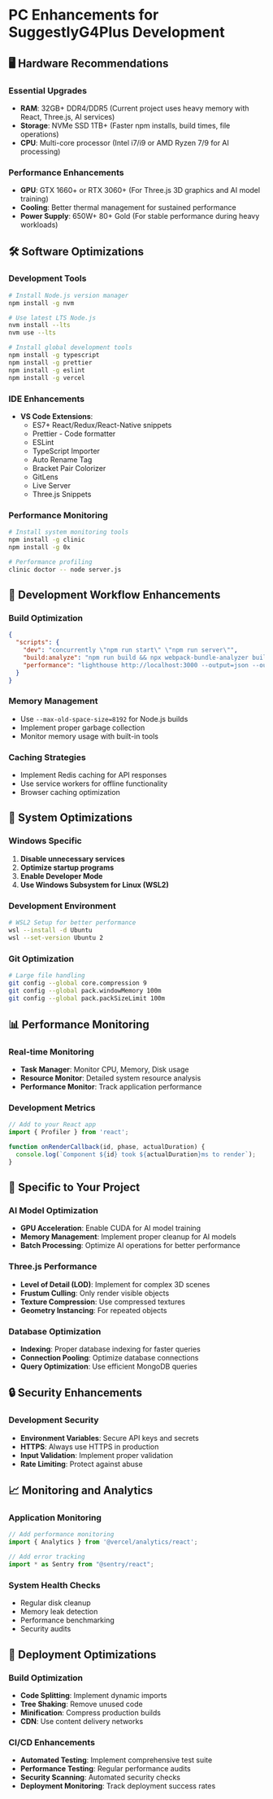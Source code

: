 # PC Enhancements for SuggestlyG4Plus Development

## 🖥️ Hardware Recommendations

### Essential Upgrades
- **RAM**: 32GB+ DDR4/DDR5 (Current project uses heavy memory with React, Three.js, AI services)
- **Storage**: NVMe SSD 1TB+ (Faster npm installs, build times, file operations)
- **CPU**: Multi-core processor (Intel i7/i9 or AMD Ryzen 7/9 for AI processing)

### Performance Enhancements
- **GPU**: GTX 1660+ or RTX 3060+ (For Three.js 3D graphics and AI model training)
- **Cooling**: Better thermal management for sustained performance
- **Power Supply**: 650W+ 80+ Gold (For stable performance during heavy workloads)

## 🛠️ Software Optimizations

### Development Tools
```bash
# Install Node.js version manager
npm install -g nvm

# Use latest LTS Node.js
nvm install --lts
nvm use --lts

# Install global development tools
npm install -g typescript
npm install -g prettier
npm install -g eslint
npm install -g vercel
```

### IDE Enhancements
- **VS Code Extensions**:
  - ES7+ React/Redux/React-Native snippets
  - Prettier - Code formatter
  - ESLint
  - TypeScript Importer
  - Auto Rename Tag
  - Bracket Pair Colorizer
  - GitLens
  - Live Server
  - Three.js Snippets

### Performance Monitoring
```bash
# Install system monitoring tools
npm install -g clinic
npm install -g 0x

# Performance profiling
clinic doctor -- node server.js
```

## 🚀 Development Workflow Enhancements

### Build Optimization
```json
{
  "scripts": {
    "dev": "concurrently \"npm run start\" \"npm run server\"",
    "build:analyze": "npm run build && npx webpack-bundle-analyzer build/static/js/*.js",
    "performance": "lighthouse http://localhost:3000 --output=json --output-path=./lighthouse-report.json"
  }
}
```

### Memory Management
- Use `--max-old-space-size=8192` for Node.js builds
- Implement proper garbage collection
- Monitor memory usage with built-in tools

### Caching Strategies
- Implement Redis caching for API responses
- Use service workers for offline functionality
- Browser caching optimization

## 🔧 System Optimizations

### Windows Specific
1. **Disable unnecessary services**
2. **Optimize startup programs**
3. **Enable Developer Mode**
4. **Use Windows Subsystem for Linux (WSL2)**

### Development Environment
```bash
# WSL2 Setup for better performance
wsl --install -d Ubuntu
wsl --set-version Ubuntu 2
```

### Git Optimization
```bash
# Large file handling
git config --global core.compression 9
git config --global pack.windowMemory 100m
git config --global pack.packSizeLimit 100m
```

## 📊 Performance Monitoring

### Real-time Monitoring
- **Task Manager**: Monitor CPU, Memory, Disk usage
- **Resource Monitor**: Detailed system resource analysis
- **Performance Monitor**: Track application performance

### Development Metrics
```javascript
// Add to your React app
import { Profiler } from 'react';

function onRenderCallback(id, phase, actualDuration) {
  console.log(`Component ${id} took ${actualDuration}ms to render`);
}
```

## 🎯 Specific to Your Project

### AI Model Optimization
- **GPU Acceleration**: Enable CUDA for AI model training
- **Memory Management**: Implement proper cleanup for AI models
- **Batch Processing**: Optimize AI operations for better performance

### Three.js Performance
- **Level of Detail (LOD)**: Implement for complex 3D scenes
- **Frustum Culling**: Only render visible objects
- **Texture Compression**: Use compressed textures
- **Geometry Instancing**: For repeated objects

### Database Optimization
- **Indexing**: Proper database indexing for faster queries
- **Connection Pooling**: Optimize database connections
- **Query Optimization**: Use efficient MongoDB queries

## 🔒 Security Enhancements

### Development Security
- **Environment Variables**: Secure API keys and secrets
- **HTTPS**: Always use HTTPS in production
- **Input Validation**: Implement proper validation
- **Rate Limiting**: Protect against abuse

## 📈 Monitoring and Analytics

### Application Monitoring
```javascript
// Add performance monitoring
import { Analytics } from '@vercel/analytics/react';

// Add error tracking
import * as Sentry from "@sentry/react";
```

### System Health Checks
- Regular disk cleanup
- Memory leak detection
- Performance benchmarking
- Security audits

## 🚀 Deployment Optimizations

### Build Optimization
- **Code Splitting**: Implement dynamic imports
- **Tree Shaking**: Remove unused code
- **Minification**: Compress production builds
- **CDN**: Use content delivery networks

### CI/CD Enhancements
- **Automated Testing**: Implement comprehensive test suite
- **Performance Testing**: Regular performance audits
- **Security Scanning**: Automated security checks
- **Deployment Monitoring**: Track deployment success rates



